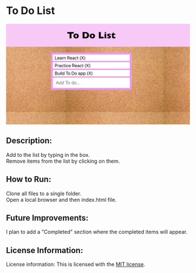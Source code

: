 # To Do List

<img src=./todolist.png>

## Description:
<p> Add to the list by typing in the box. <br> Remove items from the list by clicking on them. </p>

## How to Run:
<p> Clone all files to a single folder. <br> Open a local browser and then index.html file.</p>

## Future Improvements:
<p> I plan to add a "Completed" section where the completed items will appear. </p>

## License Information:
License information: This is licensed with the [MIT license](https://github.com/khallockguede/todolist/blob/main/LICENSE). 

